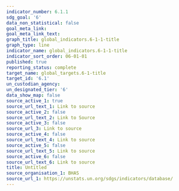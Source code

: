 ```yaml
---
indicator_number: 6.1.1
sdg_goal: '6'
data_non_statistical: false
goal_meta_link: 
goal_meta_link_text: 
graph_title: global_indicators.6-1-1-title
graph_type: line
indicator_name: global_indicators.6-1-1-title
indicator_sort_order: 06-01-01
published: true
reporting_status: complete
target_name: global_targets.6-1-title
target_id: '6.1'
un_custodian_agency:
un_designated_tier: '6'
data_show_map: false
source_active_1: true
source_url_text_1: Link to source
source_active_2: false
source_url_text_2: Link to Source
source_active_3: false
source_url_3: Link to source
source_active_4: false
source_url_text_4: Link to source
source_active_5: false
source_url_text_5: Link to source
source_active_6: false
source_url_text_6: Link to source
title: Untitled
source_organisation_1: BHAS
source_url_1: https://unstats.un.org/sdgs/indicators/database/
---
```

